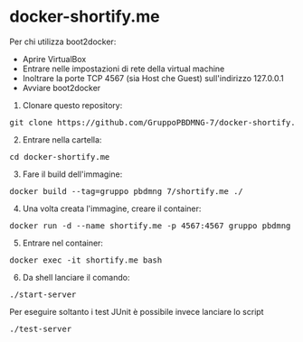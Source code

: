 # docker-shortify.me
Per chi utilizza boot2docker:
 - Aprire VirtualBox
 - Entrare nelle impostazioni di rete della virtual machine
 - Inoltrare la porte TCP 4567 (sia Host che Guest) sull'indirizzo 127.0.0.1
 - Avviare boot2docker

1. Clonare questo repository:
<pre>git clone https://github.com/GruppoPBDMNG-7/docker-shortify.me.git</pre>

2. Entrare nella cartella:
<pre>cd docker-shortify.me</pre>

3. Fare il build dell'immagine:
<pre>docker build --tag=gruppo_pbdmng_7/shortify.me ./</pre>

4. Una volta creata l'immagine, creare il container: 
<pre>docker run -d --name shortify.me -p 4567:4567 gruppo_pbdmng_7/shortify.me</pre>

5. Entrare nel container:
<pre>docker exec -it shortify.me bash</pre>

6. Da shell lanciare il comando:
<pre>./start-server</pre>

Per eseguire soltanto i test JUnit è possibile invece lanciare lo script
<pre>./test-server</pre>
